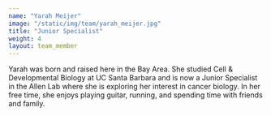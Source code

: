 ```yaml
---
name: "Yarah Meijer"
image: "/static/img/team/yarah_meijer.jpg"
title: "Junior Specialist"
weight: 4
layout: team_member
---
```

Yarah was born and raised here in the Bay Area. She studied Cell & Developmental Biology at UC Santa Barbara and is now a Junior Specialist in the Allen Lab where she is exploring her interest in cancer biology. In her free time, she enjoys playing guitar, running, and spending time with friends and family.
